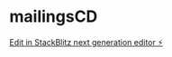 # mailingsCD

[Edit in StackBlitz next generation editor ⚡️](https://stackblitz.com/~/github.com/worldesignday/mailingsCD)